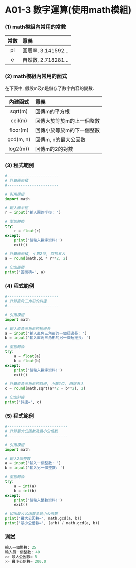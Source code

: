 # A01-3 數字運算(使用math模組)


### (1) math模組內常用的常數


| 常數 | 意義 |
|:---------:|:------|
| pi | 圓周率, 3.141592… |
| e | 自然數, 2.718281… |

### (2) math模組內常用的函式
在下表中, 假設m及n是儲存了數字內容的變數.

| 內建函式 | 意義 |
|:---------:|:------|
| sqrt(m) | 回傳m的平方根 |
| ceil(m) | 回傳大於等於m的上一個整數 |
| floor(m) | 回傳小於等於m的下一個整數 |
| gcd(m, n) | 回傳m, n的最大公因數 |
| log2(m)) | 回傳m的2的對數   |



### (3) 程式範例
``` python
#-----------------------
# 計算圓面積
#-----------------------

# 引用模組
import math

# 輸入圓半徑
r = input('輸入圓的半徑: ')

# 型態轉換
try:
    r = float(r)
except:
    print('請輸入數字資料!')
    exit()

# 計算圓面積, 小數2位, 四捨五入
a = round(math.pi * r**2, 2)

# 印出面積
print('圓面積=', a)
```

### (4) 程式範例
``` python
#-----------------------
# 計算直角三角形的斜邊
#-----------------------

# 引用模組
import math

# 輸入直角三角形的短邊長
a = input('輸入直角三角形的一個短邊長: ')
b = input('輸入直角三角形的另一個短邊長: ')

# 型態轉換
try:
    a = float(a)
    b = float(b)
except:
    print('請輸入數字資料!')
    exit()

# 計算直角三角形的斜邊, 小數2位, 四捨五入
c = round(math.sqrt(a**2 + b**2), 2)

# 印出斜邊
print('斜邊=', c)
```


### (5) 程式範例
``` python
#---------------------------
# 計算最大公因數及最小公倍數
#---------------------------

# 引用模組
import math

# 輸入2個整數
a = input('輸入一個整數: ')
b = input('輸入另一個整數: ')

# 型態轉換
try:
    a = int(a)
    b = int(b)
except:
    print('請輸入整數資料!')
    exit()

# 印出最大公因數及最小公倍數
print('最大公因數=', math.gcd(a, b))
print('最小公倍數=', (a*b) / math.gcd(a, b))
```

### 測試
``` python
輸入一個整數: 25
輸入另一個整數: 40
>> 最大公因數= 5
>> 最小公倍數= 200.0
```
